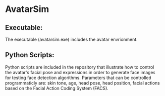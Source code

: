 # AvatarSim


## Executable:

The executable (avatarsim.exe) includes the avatar envrionment.  

## Python Scripts:

Python scripts are included in the repository that illustrate how to control the avatar's facial pose and expressions in order to generate face images for testing face detection algorithms. Parameters that can be controlled programmaticly are: skin tone, age, head pose, head position, facial actions based on the Facial Action Coding System (FACS). 
